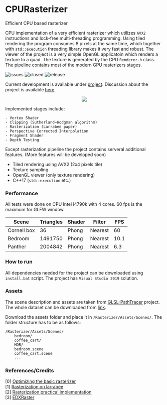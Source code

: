 # CPURasterizer

Efficient CPU based rasterizer

CPU implementation of a very efficient rasterizer which utilizes `AVX2` instructions and lock-free multi-threading programming. Using tiled rendering the program consumes 8 pixels at the same time, which together with `std::execution` threading library makes it very fast and robust. The viewer of the project is a very simple OpenGL applicatoin which renders a texture to a quad. The texture is generated by the CPU `Renderer.h` class. The pipeline contains most of the modern GPU rasterizers stages.

![issues](https://img.shields.io/github/issues/Zielon/CPURasterizer) ![closed](https://img.shields.io/github/issues-closed-raw/Zielon/CPURasterizer) ![release](https://img.shields.io/github/release/Zielon/CPURasterizer)

Current development is available under [project](https://github.com/Zielon/CPURasterizer/projects/1). Discussion about the project is available [here](https://github.com/Zielon/CPURasterizer/discussions).

<p align="center">
  <img src="https://github.com/Zielon/CPURasterizer/blob/resources/Resources/cpu.gif?raw=true" width=auto height=auto>
</p>

Implemented stages include:

```
- Vertex Shader
- Clipping (Sutherland–Hodgman algorithm)
- Rasterization (Larrabee paper)
- Perspective Corrected Interpolation
- Fragment Shader
- Depth Testing
```

Except rasterization pipeline the project contains serveral additional features. (More features will be developed soon)  

- Tiled rendering using AVX2 (2x4 pixels tile)
- Texture sampling
- OpenGL viewer (only texture rendering)
- C++17 (`std::execution` etc.)

### Performance

All tests were done on CPU Intel i4790k with 4 cores. 60 fps is the maximum for GLFW window.

| Scene         | Triangles | Shader | Filter  | FPS |
| ------------- |-----------|--------|---------|-----
| Cornell box   | 36        |  Phong | Nearest |60   |
| Bedroom       | 1491750   |  Phong | Nearest |10.1 |
| Panther       | 2004842   |  Phong | Nearest | 6.3 |

### How to run

All dependencies needed for the project can be downloaded using `install.bat` script. The project has `Visual Studio 2019` solution.

### Assets

The scene description and assets are taken from [GLSL-PathTracer](https://github.com/knightcrawler25/GLSL-PathTracer) project. The whole dataset can be downloaded from [link](https://drive.google.com/file/d/1UFMMoVb5uB7WIvCeHOfQ2dCQSxNMXluB/view).

Download the assets folder and place it in `/Rasterizer/Assets/Scenes/`. The folder structure has to be as follows:

```
/Rasterizer/Assets/Scenes/
    bedroom/
    coffee_cart/
    HDR/
    bedroom.scene
    coffee_cart.scene
    ...
```

### References/Credits
[0] [Optimizing the basic rasterizer](https://fgiesen.wordpress.com/2013/02/10/optimizing-the-basic-rasterizer/)  
[1] [Rasterization on larrabee](https://www.drdobbs.com/parallel/rasterization-on-larrabee/217200602)  
[2] [Rasterization practical implementation](https://www.scratchapixel.com/lessons/3d-basic-rendering/rasterization-practical-implementation/rasterization-practical-implementation)  
[3] [EDXRaster](https://github.com/behindthepixels/EDXRaster)
